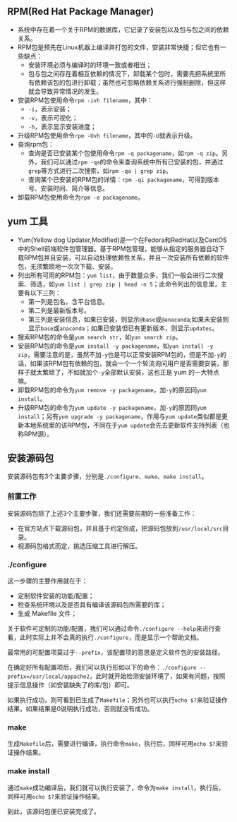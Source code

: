 ## RPM(Red Hat Package Manager)
- 系统中存在着一个关于RPM的数据库，它记录了安装包以及包与包之间的依赖关系。
- RPM包是预先在Linux机器上编译并打包的文件，安装非常快捷；但它也有一些缺点：
    - 安装环境必须与编译时的环境一致或者相当；
    - 包与包之间存在着相互依赖的情况下，卸载某个包时，需要先把系统里所有依赖该包的包进行卸载；虽然也可忽略依赖关系进行强制删除，但这样就会导致异常情况的发生。
- 安装RPM包使用命令`rpm -ivh filename`，其中：
    - `-i`，表示安装；
    - `-v`，表示可视化；
    - `-h`，表示显示安装进度；
- 升级RPM包使用命令`rpm -Uvh filename`，其中的`-U`就表示升级。
- 查询rpm包：
    - 查询是否已安装某个包使用命令`rpm -q packagename`，如`rpm -q zip`。另外，我们可以通过`rpm -qa`的命令来查询系统中所有已安装的包，并通过`grep`等方式进行二次搜索，如`rpm -qa | grep zip`。
    - 查询某个已安装的RPM包的详情：`rpm -qi packagename`，可得到版本号、安装时间、简介等信息。
- 卸载RPM包使用命令为`rpm -e packagename`。

## yum 工具
- Yum(Yellow dog Updater,Modified)是一个在Fedora和RedHat以及CentOS中的Shell前端软件包管理器。基于RPM包管理，能够从指定的服务器自动下载RPM包并且安装，可以自动处理依赖性关系，并且一次安装所有依赖的软件包，无须繁琐地一次次下载、安装。
- 列出所有可用的RPM包：`yum list`，由于数量众多，我们一般会进行二次搜索、筛选，如`yum list | grep zip | head -n 5`；此命令列出的信息里，主要有以下三列：
    - 第一列是包名，含平台信息。
    - 第二列是最新版本号。
    - 第三列是安装信息，如果已安装，则显示`@base`或`@anaconda`;如果未安装则显示`base`或`anaconda`；如果已安装但已有更新版本，则显示`updates`。
- 搜索RPM包的命令是`yum search str`，如`yun search zip`。
- 安装RPM包的命令是`yum install -y packagename`，如`yun install -y zip`，需要注意的是，虽然不加`-y`也是可以正常安装RPM包的，但是不加`-y`的话，如果该RPM包有依赖的包，就会一个一个轮流询问用户是否需要安装，那样子就太繁琐了，不如就加个`-y`全部默认安装，这也正是 yum 的一大特点嘛。
- 卸载RPM包的命令为`yum remove -y packagename`，加`-y`的原因同`yum install`。
- 升级RPM包的命令为`yum update -y packagename`，加`-y`的原因同`yum install`；另有`yum upgrade -y packagename`，作用与`yum update`类似都是更新本地系统里的该RPM包，不同在于`yum update`会先去更新软件支持列表（也称RPM源）。

## 安装源码包
安装源码包有3个主要步骤，分别是`./configure`、`make`、`make install`。

### 前置工作
安装源码包除了上述3个主要步骤，我们还需要前期的一些准备工作：
- 在官方站点下载源码包，并且基于约定俗成，把源码包放到`/usr/local/src`目录。
- 视源码包格式而定，挑选压缩工具进行解压。

### ./configure
这一步骤的主要作用就在于：
- 定制软件安装的功能/配置；
- 检查系统环境以及是否具有编译该源码包所需要的库；
- 生成 Makefile 文件；

关于软件可定制的功能/配置，我们可以通过命令`./configure --help`来进行查看，此时实际上并不会真的执行`./configure`，而是显示一个帮助文档。

最常用的可配置项莫过于`--prefix`，该配置项的意思是定义软件包的安装路径。

在确定好所有配置项后，我们可以执行形如以下的命令：`./configure --prefix=/usr/local/appache2`，此时就开始检测安装环境了，如果有问题，按照提示信息操作（如安装缺失了的库/包）即可。

如果执行成功，则可看到已生成了`Makefile`；另外也可以执行`echo $?`来验证操作结果，如果结果是0说明执行成功，否则就没有成功。

### make
生成`Makefile`后，需要进行编译，执行命令`make`，执行后，同样可用`echo $?`来验证操作结果。

### make install
通过`make`成功编译后，我们就可以执行安装了，命令为`make install`，执行后，同样可用`echo $?`来验证操作结果。

到此，该源码包便已安装完成了。 